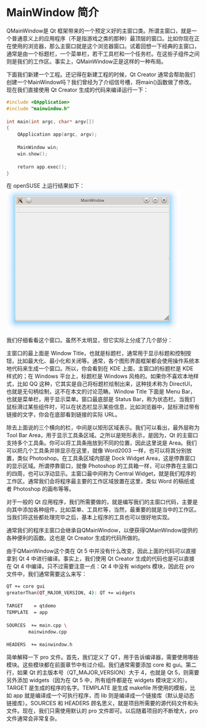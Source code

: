 # MainWindow 简介
QMainWindow是 Qt 框架带来的一个预定义好的主窗口类。所谓主窗口，就是一个普通意义上的应用程序（不是指游戏之类的那种）最顶层的窗口。比如你现在正在使用的浏览器，那么主窗口就是这个浏览器窗口。试着回想一下经典的主窗口，通常是由一个标题栏，一个菜单栏，若干工具栏和一个任务栏。在这些子组件之间则是我们的工作区。事实上，QMainWindow正是这样的一种布局。

下面我们新建一个工程。还记得在新建工程的时候，Qt Creator 通常会帮助我们创建一个MainWindow吗？我们曾经为了介绍信号槽，将main()函数做了修改。现在我们直接使用 Qt Creator 生成的代码来编译运行一下：
```c++
#include <QApplication>
#include "mainwindow.h"
 
int main(int argc, char* argv[])
{
    QApplication app(argc, argv);
 
    MainWindow win;
    win.show();
 
    return app.exec();
}
```
在 openSUSE 上运行结果如下：
![](RES/mainwindow1.jpg)

我们仔细看看这个窗口。虽然不太明显，但它实际上分成了几个部分：

主窗口的最上面是 Window Title，也就是标题栏，通常用于显示标题和控制按钮，比如最大化、最小化和关闭等。通常，各个图形界面框架都会使用操作系统本地代码来生成一个窗口。所以，你会看到在 KDE 上面，主窗口的标题栏是 KDE 样式的；在 Windows 平台上，标题栏是 Windows 风格的。如果你不喜欢本地样式，比如 QQ 这种，它其实是自己将标题栏绘制出来，这种技术称为 DirectUI，也就是无句柄绘制，这不在本文的讨论范畴。Window Title 下面是 Menu Bar，也就是菜单栏，用于显示菜单。窗口最底部是 Status Bar，称为状态栏。当我们鼠标滑过某些组件时，可以在状态栏显示某些信息，比如浏览器中，鼠标滑过带有链接的文字，你会在底部看到链接的实际 URL。

除去上面说的三个横向的栏，中间是以矩形区域表示。我们可以看出，最外层称为 Tool Bar Area，用于显示工具条区域。之所以是矩形表示，是因为，Qt 的主窗口支持多个工具条。你可以将工具条拖放到不同的位置，因此这里说是 Area。我们可以把几个工具条并排显示在这里，就像 Word2003 一样，也可以将其分别放置，类似 Photoshop。在工具条区域内部是 Dock Widget Area，这是停靠窗口的显示区域。所谓停靠窗口，就像 Photoshop 的工具箱一样，可以停靠在主窗口的四周，也可以浮动显示。主窗口最中间称为 Central Widget，就是我们程序的工作区。通常我们会将程序最主要的工作区域放置在这里，类似 Word 的稿纸或者 Photoshop 的画布等等。

对于一般的 Qt 应用程序，我们所需要做的，就是编写我们的主窗口代码，主要是向其中添加各种组件，比如菜单、工具栏等，当然，最重要的就是当中的工作区。当我们将这些都处理完毕之后，基本上程序的工具也可以很好地实现。

通常我们的程序主窗口会继承自QMainWindow，以便获得QMainWindow提供的各种便利的函数。这也是 Qt Creator 生成的代码所做的。

由于QMainWindow这个类在 Qt 5 中并没有什么改变，因此上面的代码可以直接拿到 Qt 4 中进行编译。事实上，我们使用 Qt Creator 生成的代码也是可以直接在 Qt 4 中编译。只不过需要注意一点：Qt 4 中没有 widgets 模块，因此在 pro 文件中，我们通常需要这么来写：
```sh
QT += core gui
greaterThan(QT_MAJOR_VERSION, 4): QT += widgets
 
TARGET    = qtdemo
TEMPLATE  = app
 
SOURCES  += main.cpp \
        mainwindow.cpp
 
HEADERS  += mainwindow.h
```
简单解释一下 pro 文件。首先，我们定义了 QT，用于告诉编译器，需要使用哪些模块。这些模块都在前面章节中有过介绍。我们通常需要添加 core 和 gui。第二行，如果 Qt 的主版本号（QT_MAJOR_VERSION）大于 4，也就是 Qt 5，则需要另外添加 widgets（因为在 Qt 5 中，所有组件都是在 widgets 模块定义的）。TARGET 是生成的程序的名字。TEMPLATE 是生成 makefile 所使用的模板，比如 app 就是编译成一个可执行程序，而 lib 则是编译成一个链接库（默认是动态链接库）。SOURCES 和 HEADERS 顾名思义，就是项目所需要的源代码文件和头文件。现在，我们只需使用默认的 pro 文件即可。以后随着项目的不断增大，pro 文件通常会非常复杂。
